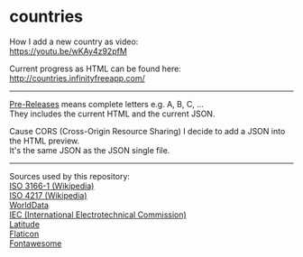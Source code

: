 # countries

How I add a new country as video:  
https://youtu.be/wKAy4z92pfM

Current progress as HTML can be found here:  
http://countries.infinityfreeapp.com/
  
___
  
[Pre-Releases](https://github.com/Espoleon/countries/releases) means complete letters e.g. A, B, C, ...  
They includes the current HTML and the current JSON.  
  
Cause CORS (Cross-Origin Resource Sharing) I decide to add a JSON into the HTML preview.  
It's the same JSON as the JSON single file.
  
___  
  
Sources used by this repository:  
[ISO 3166-1 (Wikipedia)](https://en.wikipedia.org/wiki/ISO_3166-1)  
[ISO 4217 (Wikipedia)](https://en.wikipedia.org/wiki/ISO_4217)  
[WorldData](https://www.worlddata.info/)  
[IEC (International Electrotechnical Commission)](https://www.iec.ch/world-plugs)  
[Latitude](https://latitude.to/map)  
[Flaticon](https://www.flaticon.com/)  
[Fontawesome](https://fontawesome.com/)  
